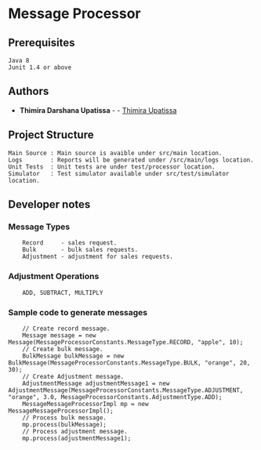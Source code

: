 # Message Processor

## Prerequisites
    Java 8
    Junit 1.4 or above

## Authors

* **Thimira Darshana Upatissa** -  - [Thimira Upatissa](https://github.com/thimiracool)

## Project Structure

    Main Source : Main source is avaible under src/main location.
    Logs        : Reports will be generated under /src/main/logs location.
    Unit Tests  : Unit tests are under test/processor location.
    Simulator   : Test simulator available under src/test/simulator location.

## Developer notes
### Message Types
        Record     - sales request.
        Bulk       - bulk sales requests.
        Adjustment - adjustment for sales requests.

### Adjustment Operations
        ADD, SUBTRACT, MULTIPLY

### Sample code to generate messages

        // Create record message.
        Message message = new Message(MessageProcessorConstants.MessageType.RECORD, "apple", 10);
        // Create bulk message.
        BulkMessage bulkMessage = new BulkMessage(MessageProcessorConstants.MessageType.BULK, "orange", 20, 30);
        // Create Adjustment message.
        AdjustmentMessage adjustmentMessage1 = new AdjustmentMessage(MessageProcessorConstants.MessageType.ADJUSTMENT, "orange", 3.0, MessageProcessorConstants.AdjustmentType.ADD);
        MessageMessageProcessorImpl mp = new MessageMessageProcessorImpl();
        // Process bulk message.
        mp.process(bulkMessage);
        // Process adjustment message.
        mp.process(adjustmentMessage1);
